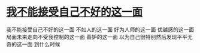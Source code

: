 # [我不能接受自己不好的这一面](https://github.com/platojobs/SFLOG/issues/72)

我不能接受自己不好的这一面
不如人的这一面
好为人师的这一面
优越感的这一面
局面未来走向不受我控制的这一面
善妒的这一面
以为自己很特别然后发现平平无奇的这一面
到什么时候